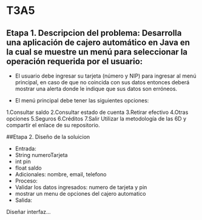 # T3A5

## Etapa 1. Descripcion del problema: Desarrolla una aplicación de cajero automático en Java en la cual se muestre un menú para seleccionar la operación requerida por el usuario:

- El usuario debe ingresar su tarjeta (número y NIP) para ingresar al menú principal, en caso de que no coincida con sus datos entonces deberá mostrar una alerta donde le indique que sus datos son erróneos.

- El menú principal debe tener las siguientes opciones:

1.Consultar saldo
2.Consultar estado de cuenta
3.Retirar efectivo
4.Otras opciones
5.Seguros
6.Créditos
7.Salir
Utilizar la metodología de las 6D y compartir el enlace de su repositorio.


##Etapa 2. Diseño de la soluicion
- Entrada:
- String numeroTarjeta
- int pin
- float saldo
- Adicionales: nombre, email, telefono
- Proceso:
- Validar los datos ingresados: numero de tarjeta y pin
- mostrar un menu de opciones del cajero automatico 
- Salida:

Diseñar interfaz...

